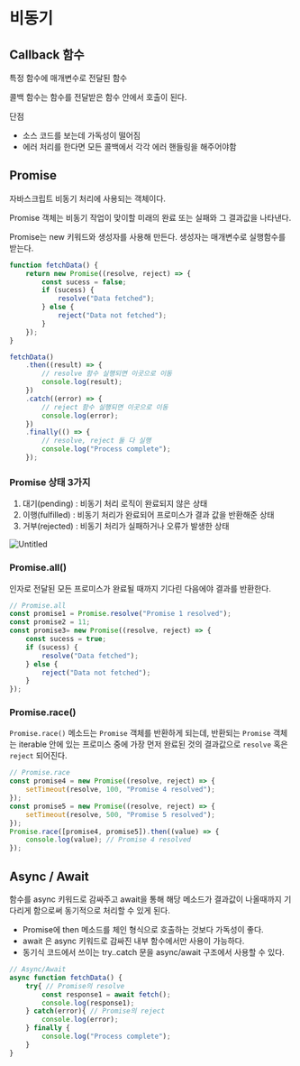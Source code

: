 # 비동기

## Callback 함수

특정 함수에 매개변수로 전달된 함수

콜백 함수는 함수를 전달받은 함수 안에서 호출이 된다.

단점

- 소스 코드를 보는데 가독성이 떨어짐
- 에러 처리를 한다면 모든 콜백에서 각각 에러 핸들링을 해주어야함

## Promise

자바스크립트 비동기 처리에 사용되는 객체이다.

Promise 객체는 비동기 작업이 맞이할 미래의 완료 또는 실패와 그 결과값을 나타낸다.

Promise는 new 키워드와 생성자를 사용해 만든다. 생성자는 매개변수로 실행함수를 받는다. 

```jsx
function fetchData() {
	return new Promise((resolve, reject) => {
		const sucess = false;
		if (sucess) {
			resolve("Data fetched");
		} else {
			reject("Data not fetched");
		}
	});
}

fetchData()
	.then((result) => {
		// resolve 함수 실행되면 이곳으로 이동
		console.log(result);
	})
	.catch((error) => {
		// reject 함수 실행되면 이곳으로 이동
		console.log(error);
	})
	.finally(() => {
		// resolve, reject 둘 다 실행
		console.log("Process complete");
	});
```

### Promise 상태 3가지

1. 대기(pending) : 비동기 처리 로직이 완료되지 않은 상태
2. 이행(fulfilled) : 비동기 처리가 완료되어 프로미스가 결과 값을 반환해준 상태
3. 거부(rejected) : 비동기 처리가 실패하거나 오류가 발생한 상태

![Untitled](https://prod-files-secure.s3.us-west-2.amazonaws.com/5e953a61-5c75-4dbd-812f-fa31572de29b/13b59093-9b93-4f00-a687-640a52700b25/Untitled.png)

### Promise.all()

인자로 전달된 모든 프로미스가 완료될 때까지 기다린 다음에야 결과를 반환한다. 

```jsx
// Promise.all
const promise1 = Promise.resolve("Promise 1 resolved");
const promise2 = 11;
const promise3= new Promise((resolve, reject) => {
    const sucess = true;
    if (sucess) {
        resolve("Data fetched");
    } else {
        reject("Data not fetched");
    }
});
```

### Promise.race()

`Promise.race()` 메소드는 `Promise` 객체를 반환하게 되는데, 반환되는 `Promise` 객체는 iterable 안에 있는 프로미스 중에 가장 먼저 완료된 것의 결과값으로 `resolve` 혹은 `reject` 되어진다.

```jsx
// Promise.race
const promise4 = new Promise((resolve, reject) => {
    setTimeout(resolve, 100, "Promise 4 resolved");
});
const promise5 = new Promise((resolve, reject) => {
    setTimeout(resolve, 500, "Promise 5 resolved");
});
Promise.race([promise4, promise5]).then((value) => {
    console.log(value); // Promise 4 resolved
});
```

## Async / Await

함수를 async 키워드로 감싸주고 await을 통해 해당 메소드가 결과값이 나올때까지 기다리게 함으로써 동기적으로 처리할 수 있게 된다.

- Promise에 then 메소드를 체인 형식으로 호출하는 것보다 가독성이 좋다.
- await 은 async 키워드로 감싸진 내부 함수에서만 사용이 가능하다.
- 동기식 코드에서 쓰이는 try..catch 문을 async/await 구조에서 사용할 수 있다.

```jsx
// Async/Await
async function fetchData() {
    try{ // Promise의 resolve
        const response1 = await fetch();
        console.log(response1);
    } catch(error){ // Promise의 reject
        console.log(error);
    } finally {
        console.log("Process complete");
    }
}
```